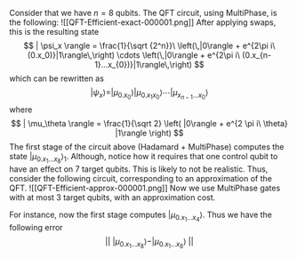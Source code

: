 Consider that we have $n=8$ qubits. The QFT circuit, using MultiPhase, is the following:
![[QFT-Efficient-exact-000001.png]]
After applying swaps, this is the resulting state
$$ | \psi_x \rangle = \frac{1}{\sqrt {2^n}}\ \left(\,|0\rangle + e^{2\pi i\ (0.x_0)}|1\rangle\,\right) \cdots \left(\,|0\rangle + e^{2\pi i\ (0.x_{n-1}...x_{0})}|1\rangle\,\right) $$
which can be rewritten as
$$|\psi_{x} \rangle = | \mu_{0.x_0} \rangle | \mu_{0.x_1x_0} \rangle \cdots | \mu_{x_{n-1}...x_0} \rangle$$
where
$$ | \mu_\theta \rangle = \frac{1}{\sqrt 2} \left( |0\rangle + e^{2 \pi i\ \theta} |1\rangle \right) $$
The first stage of the circuit above (Hadamard + MultiPhase) computes the state $|\mu_{0.x_1...x_8} \rangle_1$. Although, notice how it requires that one control qubit to have an effect on 7 target qubits. This is likely to not be realistic. Thus, consider the following circuit, corresponding to an approximation of the QFT.
![[QFT-Efficient-approx-000001.png]]
Now we use MultiPhase gates with at most 3 target qubits, with an approximation cost.

For instance, now the first stage computes $|\mu_{0.x_1...x_4}\rangle$. Thus we have the following error
$$ ||\ |\mu_{0.x_1...x_8}\rangle -|\mu_{0.x_1...x_8}\rangle\  || $$

